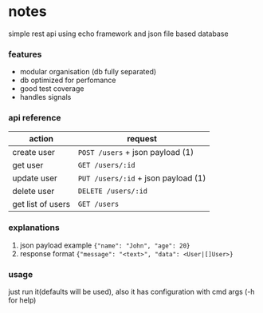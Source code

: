 # notes
simple rest api using echo framework and json file based database

### features
* modular organisation (db fully separated)
* db optimized for perfomance 
* good test coverage
* handles signals

### api reference
action              | request
------------------- | ---------------
create user		    | `POST /users` + json payload (1)
get user	    	| `GET /users/:id`
update user  	    | `PUT /users/:id` + json payload (1)
delete user  	    | `DELETE /users/:id`
get list of users   | `GET /users`

### explanations
1. json payload example `{"name": "John", "age": 20}`
2. response format `{"message": "<text>", "data": <User|[]User>}`

### usage
just run it(defaults will be used), also it has configuration with cmd args (-h for help)
